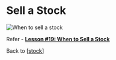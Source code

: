 # Sell a Stock

![When to sell a stock](https://github.com/dheepakg/MyBrain/blob/master/assets/img/when_to_sell_stock.jpeg?raw=true)

Refer - **[Lesson #19: When to Sell a Stock
](https://www.safalniveshak.com/value-investing-course-when-to-sell-a-stock/)**

Back to [[stock]]

[//begin]: # "Autogenerated link references for markdown compatibility"
[stock]: stock.md "Stock"
[//end]: # "Autogenerated link references"
